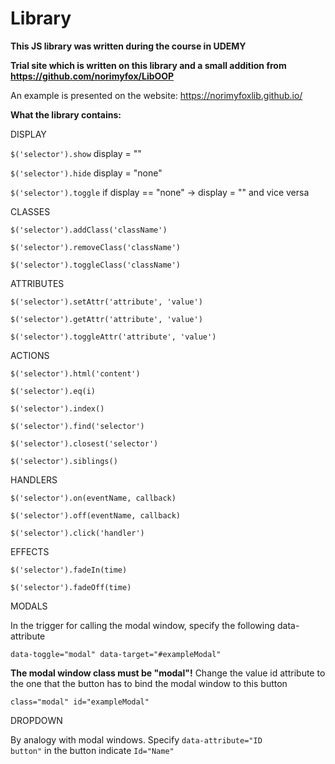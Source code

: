 # Library

**This JS library was written during the course in UDEMY**

**Trial site which is written on this library and a small addition from https://github.com/norimyfox/LibOOP**

An example is presented on the website: https://norimyfoxlib.github.io/

**What the library contains:**

DISPLAY

<code>$('selector').show</code> display = ""

<code>$('selector').hide</code> display = "none"

<code>$('selector').toggle</code> if display == "none" -> display = "" and vice versa

CLASSES

<code>$('selector').addClass('className')</code>

<code>$('selector').removeClass('className')</code>

<code>$('selector').toggleClass('className')</code>

ATTRIBUTES

<code>$('selector').setAttr('attribute', 'value')</code>

<code>$('selector').getAttr('attribute', 'value')</code>

<code>$('selector').toggleAttr('attribute', 'value')</code>

ACTIONS

<code>$('selector').html('content')</code>

<code>$('selector').eq(i)</code>

<code>$('selector').index()</code>

<code>$('selector').find('selector')</code>

<code>$('selector').closest('selector')</code>

<code>$('selector').siblings()</code>

HANDLERS

<code>$('selector').on(eventName, callback)</code>

<code>$('selector').off(eventName, callback)</code>

<code>$('selector').click('handler')</code>

EFFECTS

<code>$('selector').fadeIn(time)</code>

<code>$('selector').fadeOff(time)</code>

MODALS

In the trigger for calling the modal window, specify the following data-attribute

<code>data-toggle="modal" data-target="#exampleModal"</code>

**The modal window class must be "modal"!**
Change the value id attribute to the one that the button has to bind the modal window to this button

<code>class="modal" id="exampleModal"</code> 


DROPDOWN

By analogy with modal windows. Specify <code>data-attribute="ID button"</code> in the button indicate <code>Id="Name"</code>

